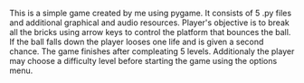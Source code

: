 This is a simple game created by me using pygame. It consists of 5 .py files and additional graphical and audio resources. Player's objective is to break all the bricks using arrow
keys to control the platform that bounces the ball. If the ball falls down the player looses one life and is given a second chance. The game finishes after compleating 5 levels.
Additionaly the player may choose a difficulty level before starting the game using the options menu.

